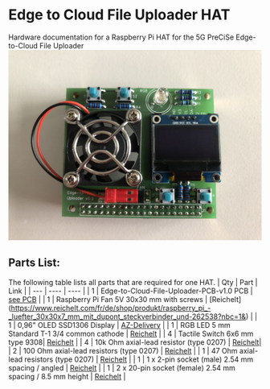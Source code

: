# Edge to Cloud File Uploader HAT
Hardware documentation for a Raspberry Pi HAT for the 5G PreCiSe Edge-to-Cloud File Uploader
![Assembled PCB](https://github.com/5G-PreCiSe/edge-to-cloud-file-uploader-hat/blob/main/images/Assembled_Edge-to-Cloud-File-Uploader.JPEG)

## Parts List:
The following table lists all parts that are required for one HAT.
| Qty | Part | Link |
| --- | ---- | ---- | 
| 1 | Edge-to-Cloud-File-Uploader-PCB-v1.0 PCB | [see PCB](https://github.com/5G-PreCiSe/edge-to-cloud-file-uploader-hat/blob/main/pcb/Edge-To-Cloud-Uploader-PCB_3_2024-09-17.json) |
| 1 | Raspberry Pi Fan 5V 30x30 mm with screws | [Reichelt] (https://www.reichelt.com/fr/de/shop/produkt/raspberry_pi_-_luefter_30x30x7_mm_mit_dupont_steckverbinder_und-262538?nbc=1&) | 
| 1 | 0,96" OLED SSD1306 Display | [AZ-Delivery](https://www.az-delivery.de/products/0-96zolldisplay) |
| 1 | RGB LED 5 mm Standard T-1 3/4 common cathode | [Reichelt](https://www.reichelt.com/fr/de/shop/produkt/rgb-led_5_mm_bedrahtet_4-pin_rt_gn_bl_8000_mcd_25_-156358) |
| 4 | Tactile Switch 6x6 mm type 9308| [Reichelt](https://www.reichelt.com/fr/de/shop/produkt/kurzhubtaster_betaetigungsknopf_quadratisch-44532) |
| 4 | 10k Ohm axial-lead resistor (type 0207) | [Reichelt](https://www.reichelt.de/widerstand-metallschicht-10-0-kohm-0207-0-6-w-1--metall-10-0k-p11449.html?&trstct=pos_0&nbc=1)|
| 2 | 100 Ohm axial-lead resistors (type 0207) | [Reichelt](https://www.reichelt.de/widerstand-metallschicht-100-ohm-0207-0-6-w-1--metall-100-p11457.html?search=METALL+100) |
| 1 | 47 Ohm axial-lead resistors (type 0207) | [Reichelt](https://www.reichelt.com/fr/de/shop/produkt/widerstand_metallschicht_47_0_ohm_0207_0_6_w_1_-11822) |
| 1 | 1 x 2-pin socket (male) 2.54 mm spacing / angled | [Reichelt](https://www.reichelt.com/fr/de/shop/produkt/stiftleiste_rm_2_54mm_gewinkelt_1-reihig_2-polig-330994) |
| 1 | 2 x 20-pin socket (female) 2.54 mm spacing / 8.5 mm height | [Reichelt](https://www.reichelt.com/fr/de/shop/produkt/buchsenleisten_2_54_mm_2x20_gerade-199544?nbc=1&q=%2Ffr%2Fde%2Fshop%2Fbuchsenleisten-2-54-mm-2x20-gerade-mpe-094-2-040-p199544.html&trstct=pol_0) |

